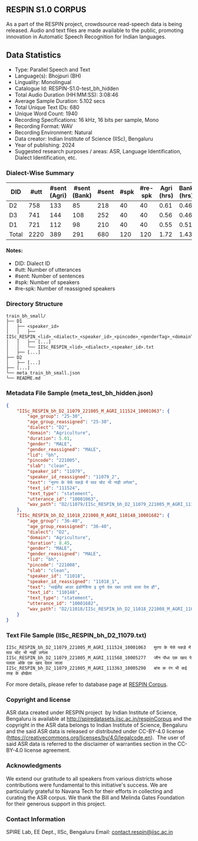 ## RESPIN S1.0 CORPUS ##

As a part of the RESPIN project, crowdsource read-speech data is being released. Audio and text files
are made available to the public, promoting innovation in Automatic Speech Recognition for Indian languages.

## Data Statistics ##

- Type: Parallel Speech and Text
- Language(s): Bhojpuri (BH)
- Linguality: Monolingual
- Catalogue Id: RESPIN-S1.0-test_bh_hidden
- Total Audio Duration (HH:MM:SS): 3:08:46
- Average Sample Duration: 5.102 secs
- Total Unique Text IDs: 680
- Unique Word Count: 1940
- Recording Specifications: 16 kHz, 16 bits per sample, Mono
- Recording Format: WAV
- Recording Environment: Natural
- Data creator: Indian Institute of Science (IISc), Bengaluru
- Year of publishing: 2024
- Suggested research purposes / areas: ASR, Language Identification, Dialect Identification, etc.

### Dialect-Wise Summary ###
| DID   | #utt | #sent (Agri) | #sent (Bank) | #sent | #spk | #re-spk | Agri (hrs) | Bank (hrs) | Total (hrs) |
|-------|------|--------------|--------------|-------|------|---------|------------|------------|-------------|
| D2 | 758 | 133 | 85 | 218 | 40 | 40 | 0.61 | 0.46 | 1.06 |
| D3 | 741 | 144 | 108 | 252 | 40 | 40 | 0.56 | 0.46 | 1.02 |
| D1 | 721 | 112 | 98 | 210 | 40 | 40 | 0.55 | 0.51 | 1.06 |
| Total | 2220 | 389 | 291 | 680 | 120 | 120 | 1.72 | 1.43 | 3.15 |



#### Notes:
- DID: Dialect ID
- #utt: Number of utterances
- #sent: Number of sentences
- #spk: Number of speakers
- #re-spk: Number of reassigned speakers

### Directory Structure ###
```
train_bh_small/
├── D1
│   ├── <speaker_id>
│   │   ├── IISc_RESPIN_<lid>_<dialect>_<speaker_id>_<pincode>_<genderTag>_<domainTag>_<text_id>_<uttid>.wav
│   │   ├── [...]
│   │   └── IISc_RESPIN_<lid>_<dialect>_<speaker_id>.txt
│   ├── [...]
├── D2
│   ├── [...]
├── [...]
└── meta_train_bh_small.json
└── README.md
```

### Metadata File Sample (meta_test_bh_hidden.json) ###

```json
{
    "IISc_RESPIN_bh_D2_11079_221005_M_AGRI_111524_10001063": {
        "age_group": "25-30",
        "age_group_reassigned": "25-30",
        "dialect": "D2",
        "domain": "Agriculture",
        "duration": 5.01,
        "gender": "MALE",
        "gender_reassigned": "MALE",
        "lid": "bh",
        "pincode": "221005",
        "slab": "clean",
        "speaker_id": "11079",
        "speaker_id_reassigned": "11079_2",
        "text": "मुरगा के येसे पकड़े में घाव चोट भी नाही लगेला",
        "text_id": "111524",
        "text_type": "statement",
        "utterance_id": "10001063",
        "wav_path": "D2/11079/IISc_RESPIN_bh_D2_11079_221005_M_AGRI_111524_10001063.wav"
    },
    "IISc_RESPIN_bh_D2_11018_221008_M_AGRI_110148_10001682": {
        "age_group": "36-40",
        "age_group_reassigned": "36-40",
        "dialect": "D2",
        "domain": "Agriculture",
        "duration": 8.45,
        "gender": "MALE",
        "gender_reassigned": "MALE",
        "lid": "bh",
        "pincode": "221008",
        "slab": "clean",
        "speaker_id": "11018",
        "speaker_id_reassigned": "11018_1",
        "text": "थाईलैंड आउर इंडोनेशिया इ दूनो देस रबर उगावे वाला देस हौ",
        "text_id": "110148",
        "text_type": "statement",
        "utterance_id": "10001682",
        "wav_path": "D2/11018/IISc_RESPIN_bh_D2_11018_221008_M_AGRI_110148_10001682.wav"
    }
}
```

### Text File Sample (IISc_RESPIN_bh_D2_11079.txt) ###
```
IISc_RESPIN_bh_D2_11079_221005_M_AGRI_111524_10001063	मुरगा के येसे पकड़े में घाव चोट भी नाही लगेला
IISc_RESPIN_bh_D2_11079_221005_M_AGRI_111568_10005277	जौन पौधा एक खाद पे पलला ओके एक खाद देवल जाला
IISc_RESPIN_bh_D2_11079_221005_M_AGRI_113363_10005290	बांस क रंग भी कई तरह के होखेला
```

For more details, please refer to database page at [RESPIN Corpus](http://spiredatasets.iisc.ac.in/respinCorpus).

### Copyright and license ###

ASR data created under RESPIN project  by Indian Institute of Science, Bengaluru is available
at http://spiredatasets.iisc.ac.in/respinCorpus and the copyright in the ASR data belongs to
Indian Institute of Science, Bengaluru and the said ASR data is released or distributed under
CC-BY-4.0 license (https://creativecommons.org/licenses/by/4.0/legalcode.en).  The user of
said ASR data is referred to the disclaimer of warranties section in the CC-BY-4.0 license
agreement.


### Acknowledgments ###

We extend our gratitude to all speakers from various districts whose contributions were fundamental to this initiative's success.
We are particularly grateful to Navana Tech for their efforts in collecting and curating the ASR corpus.
We thank the Bill and Melinda Gates Foundation for their generous support in this project.

### Contact Information ###

SPIRE Lab, EE Dept., IISc, Bengaluru
Email: contact.respin@iisc.ac.in
